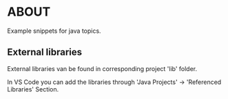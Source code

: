 # ABOUT

Example snippets for java topics. 

## External libraries

External libraries van be found in corresponding project 'lib' folder. 

In VS Code you can add the libraries through 'Java Projects' -> 'Referenced Libraries' Section. 